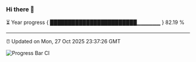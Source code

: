 ### Hi there 👋

⏳ Year progress { ████████████████████████▁▁▁▁▁▁ } 82.19 %

---

⏰ Updated on Mon, 27 Oct 2025 23:37:26 GMT

![Progress Bar CI](https://github.com/IshwaranRudhara/GIT-ACTION/workflows/Progress%20Bar%20CI/badge.svg)
